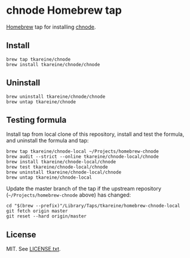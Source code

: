 # chnode Homebrew tap

[Homebrew] tap for installing [chnode].

## Install

``` shell
brew tap tkareine/chnode
brew install tkareine/chnode/chnode
```

## Uninstall

``` shell
brew uninstall tkareine/chnode/chnode
brew untap tkareine/chnode
```

## Testing formula

Install tap from local clone of this repository, install and test the
formula, and uninstall the formula and tap:

``` shell
brew tap tkareine/chnode-local ~/Projects/homebrew-chnode
brew audit --strict --online tkareine/chnode-local/chnode
brew install tkareine/chnode-local/chnode
brew test tkareine/chnode-local/chnode
brew uninstall tkareine/chnode-local/chnode
brew untap tkareine/chnode-local
```

Update the master branch of the tap if the upstream repository
(`~/Projects/homebrew-chnode` above) has changed:

``` shell
cd "$(brew --prefix)"/Library/Taps/tkareine/homebrew-chnode-local
git fetch origin master
git reset --hard origin/master
```

## License

MIT. See [LICENSE.txt].

[Homebrew]: https://brew.sh/
[LICENSE.txt]: https://raw.githubusercontent.com/tkareine/homebrew-chnode/master/LICENSE.txt
[chnode]: https://github.com/tkareine/chnode

